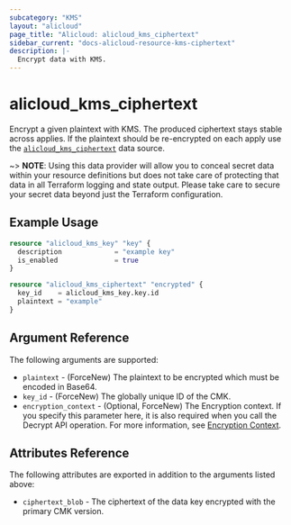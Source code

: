 ```yaml
---
subcategory: "KMS"
layout: "alicloud"
page_title: "Alicloud: alicloud_kms_ciphertext"
sidebar_current: "docs-alicloud-resource-kms-ciphertext"
description: |-
  Encrypt data with KMS.
---
```


# alicloud\_kms\_ciphertext

Encrypt a given plaintext with KMS. The produced ciphertext stays stable across applies. If the plaintext should be re-encrypted on each apply use the [`alicloud_kms_ciphertext`](/docs/providers/alicloud/d/kms_ciphertext.html) data source.

~> **NOTE**: Using this data provider will allow you to conceal secret data within your resource definitions but does not take care of protecting that data in all Terraform logging and state output. Please take care to secure your secret data beyond just the Terraform configuration.

## Example Usage

```terraform
resource "alicloud_kms_key" "key" {
  description             = "example key"
  is_enabled              = true
}

resource "alicloud_kms_ciphertext" "encrypted" {
  key_id    = alicloud_kms_key.key.id
  plaintext = "example"
}
```

## Argument Reference

The following arguments are supported:

* `plaintext` - (ForceNew) The plaintext to be encrypted which must be encoded in Base64.
* `key_id` - (ForceNew) The globally unique ID of the CMK.
* `encryption_context` -
  (Optional, ForceNew) The Encryption context. If you specify this parameter here, it is also required when you call the Decrypt API operation. For more information, see [Encryption Context](https://www.alibabacloud.com/help/doc-detail/42975.htm).


## Attributes Reference

The following attributes are exported in addition to the arguments listed above:

* `ciphertext_blob` - The ciphertext of the data key encrypted with the primary CMK version.
